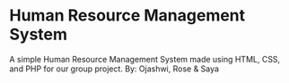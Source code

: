 # Human Resource Management System
A simple Human Resource Management System made using HTML, CSS, and PHP for our group project.
By: Ojashwi, Rose & Saya
